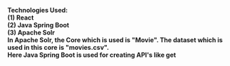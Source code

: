 <b>Technologies Used:<b><br>
(1) React<br>
(2) Java Spring Boot<br>
(3) Apache Solr<br>
In Apache Solr, the Core which is used is "Movie". The dataset which is used in this core is "movies.csv".<br>
Here Java Spring Boot is used for creating API's like get
